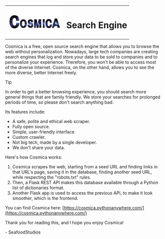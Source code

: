 <table>
  <tr>
    <td><img src="https://raw.githubusercontent.com/SeafoodStudios/Cosmica/refs/heads/main/static/logo.png" height="100px"></td>
    <td><h1>Search Engine</h1></td>
  </tr>
</table>

Cosmica is a free, open source search engine that allows you to browse the web without personalization. Nowadays, large tech companies are creating search engines that log and store your data to be sold to companies and to personalize your experience. Therefore, you won't be able to access most of the diverse Internet. Cosmica, on the other hand, allows you to see the more diverse, better Internet freely.

> [!TIP]
> In order to get a better browsing experience, you should search more general things that are family friendly. We store your searches for prolonged periods of time, so please don't search anything bad.

Its features include:
- A safe, polite and ethical web scraper.
- Fully open source.
- Simple, user-friendly interface.
- Custom crawler.
- Not big tech, made by a single developer.
- We don't share your data.

Here's how Cosmica works:
1. Cosmica scrapes the web, starting from a seed URL and finding links in that URL's page, saving it in the database, finding another seed URL, while respecting the "robots.txt" rules.
2. Then, a Flask REST API makes this database available through a Python list of dictionaries format.
3. Another Flask app is used to access the previous API, to make it look smoother, which is the frontend.

You can find Cosmica here:
[https://cosmica.pythonanywhere.com/](https://cosmica.pythonanywhere.com/)

Thank you for reading this, and I hope you enjoy Cosmica!

\- SeafoodStudios
